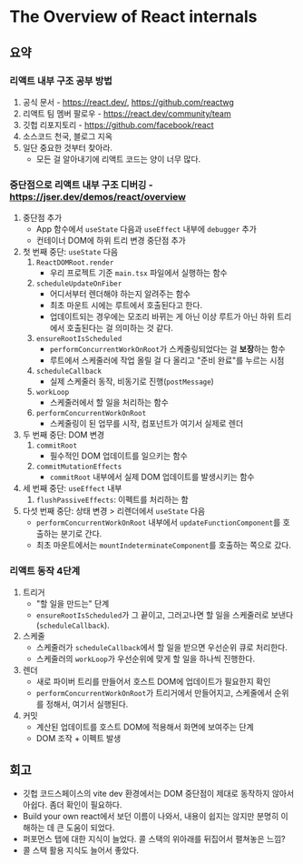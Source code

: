 # The Overview of React internals

## 요약

### 리액트 내부 구조 공부 방법

1.  공식 문서 - https://react.dev/, https://github.com/reactwg
2.  리액트 팀 멤버 팔로우 - https://react.dev/community/team
3.  깃헙 리포지토리 - https://github.com/facebook/react
4.  소스코드 천국, 블로그 지옥
5.  일단 중요한 것부터 찾아라.
    - 모든 걸 알아내기에 리액트 코드는 양이 너무 많다.

### 중단점으로 리액트 내부 구조 디버깅 - https://jser.dev/demos/react/overview

1.  중단점 추가
    - App 함수에서 `useState` 다음과 `useEffect` 내부에 `debugger` 추가
    - 컨테이너 DOM에 하위 트리 변경 중단점 추가
2.  첫 번째 중단: `useState` 다음
    1. `ReactDOMRoot.render`
       - 우리 프로젝트 기준 `main.tsx` 파일에서 실행하는 함수
    2. `scheduleUpdateOnFiber`
       - 어디서부터 렌더해야 하는지 알려주는 함수
       - 최초 마운트 시에는 루트에서 호출된다고 한다.
       - 업데이트되는 경우에는 모조리 바뀌는 게 아닌 이상 루트가 아닌 하위 트리에서 호출된다는 걸 의미하는 것 같다.
    3. `ensureRootIsScheduled`
       - `performConcurrentWorkOnRoot`가 스케줄링되었다는 걸 **보장**하는 함수
       - 루트에서 스케줄러에 작업 올릴 걸 다 올리고 "준비 완료"를 누르는 시점
    4. `scheduleCallback`
       - 실제 스케줄러 동작, 비동기로 진행(`postMessage`)
    5. `workLoop`
       - 스케줄러에서 할 일을 처리하는 함수
    6. `performConcurrentWorkOnRoot`
       - 스케줄링이 된 업무를 시작, 컴포넌트가 여기서 실제로 렌더
3.  두 번째 중단: DOM 변경
    1. `commitRoot`
       - 필수적인 DOM 업데이트를 일으키는 함수
    2. `commitMutationEffects`
       - `commitRoot` 내부에서 실제 DOM 업데이트를 발생시키는 함수
4.  세 번째 중단: `useEffect` 내부
    1. `flushPassiveEffects`: 이펙트를 처리하는 함
5.  다섯 번째 중단: 상태 변경 > 리렌더에서 `useState` 다음
    - `performConcurrentWorkOnRoot` 내부에서 `updateFunctionComponent`를 호출하는 분기로 간다.
    - 최초 마운트에서는 `mountIndeterminateComponent`를 호출하는 쪽으로 갔다.

### 리액트 동작 4단계

1.  트리거
    - "할 일을 만드는" 단계
    - `ensureRootIsScheduled`가 그 끝이고, 그러고나면 할 일을 스케줄러로 보낸다(`scheduleCallback`).
2.  스케줄
    - 스케줄러가 `scheduleCallback`에서 할 일을 받으면 우선순위 큐로 처리한다.
    - 스케줄러의 `workLoop`가 우선순위에 맞게 할 일을 하나씩 진행한다.
3.  렌더
    - 새로 파이버 트리를 만들어서 호스트 DOM에 업데이트가 필요한지 확인
    - `performConcurrentWorkOnRoot`가 트리거에서 만들어지고, 스케줄에서 순위를 정해서, 여기서 실행된다.
4.  커밋
    - 계산된 업데이트를 호스트 DOM에 적용해서 화면에 보여주는 단계
    - DOM 조작 + 이펙트 발생

## 회고

- 깃헙 코드스페이스의 vite dev 환경에서는 DOM 중단점이 제대로 동작하지 않아서 아쉽다. 좀더 확인이 필요하다.
- Build your own react에서 보던 이름이 나와서, 내용이 쉽지는 않지만 분명히 이해하는 데 큰 도움이 되었다.
- 퍼포먼스 탭에 대한 지식이 늘었다. 콜 스택의 위아래를 뒤집어서 펼쳐놓은 느낌?
- 콜 스택 활용 지식도 늘어서 좋았다.
